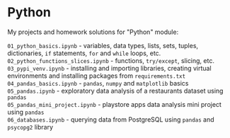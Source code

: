 # Python

My projects and homework solutions for "Python" module:

`01_python_basics.ipynb` - variables, data types, lists, sets, tuples, dictionaries, `if` statements, `for` and `while` loops, etc.   
`02_python_functions_slices.ipynb` - functions, `try/except`, slicing, etc.   
`03_pypi_venv.ipynb` - installing and importing libraries, creating virtual environments and installing packages from `requirements.txt`    
`04_pandas_basics.ipynb` - `pandas`, `numpy` and `matplotlib` basics   
`05_pandas.ipynb` - exploratory data analysis of a restaurants dataset using `pandas`  
`05_pandas_mini_project.ipynb` - playstore apps data analysis mini project using `pandas`  
`06_databases.ipynb` - querying data from PostgreSQL using `pandas` and `psycopg2` library  
